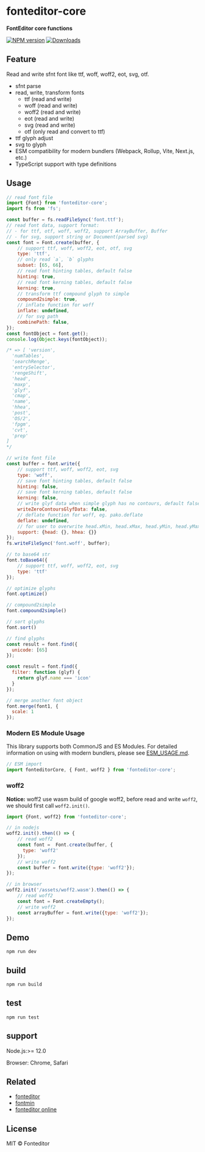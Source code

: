 # fonteditor-core

**FontEditor core functions**

[![NPM version][npm-image]][npm-url]
[![Downloads][downloads-image]][npm-url]

## Feature

Read and write sfnt font like ttf, woff, woff2, eot, svg, otf.

- sfnt parse
- read, write, transform fonts
  - ttf (read and write)
  - woff (read and write)
  - woff2 (read and write)
  - eot (read and write)
  - svg (read and write)
  - otf (only read and convert to ttf)
- ttf glyph adjust
- svg to glyph
- ESM compatibility for modern bundlers (Webpack, Rollup, Vite, Next.js, etc.)
- TypeScript support with type definitions

## Usage

```javascript
// read font file
import {Font} from 'fonteditor-core';
import fs from 'fs';

const buffer = fs.readFileSync('font.ttf');
// read font data, support format:
// - for ttf, otf, woff, woff2, support ArrayBuffer, Buffer
// - for svg, support string or Document(parsed svg)
const font = Font.create(buffer, {
    // support ttf, woff, woff2, eot, otf, svg
    type: 'ttf',
    // only read `a`, `b` glyphs
    subset: [65, 66],
    // read font hinting tables, default false
    hinting: true,
    // read font kerning tables, default false
    kerning: true,
    // transform ttf compound glyph to simple
    compound2simple: true,
    // inflate function for woff
    inflate: undefined,
    // for svg path
    combinePath: false,
});
const fontObject = font.get();
console.log(Object.keys(fontObject));

/* => [ 'version',
  'numTables',
  'searchRenge',
  'entrySelector',
  'rengeShift',
  'head',
  'maxp',
  'glyf',
  'cmap',
  'name',
  'hhea',
  'post',
  'OS/2',
  'fpgm',
  'cvt',
  'prep'
]
*/

// write font file
const buffer = font.write({
    // support ttf, woff, woff2, eot, svg
    type: 'woff',
    // save font hinting tables, default false
    hinting: false,
    // save font kerning tables, default false
    kerning: false,
    // write glyf data when simple glyph has no contours, default false
    writeZeroContoursGlyfData: false,
    // deflate function for woff, eg. pako.deflate
    deflate: undefined,
    // for user to overwrite head.xMin, head.xMax, head.yMin, head.yMax, hhea etc.
    support: {head: {}, hhea: {}}
});
fs.writeFileSync('font.woff', buffer);

// to base64 str
font.toBase64({
    // support ttf, woff, woff2, eot, svg
    type: 'ttf'
});

// optimize glyphs
font.optimize()

// compound2simple
font.compound2simple()

// sort glyphs
font.sort()

// find glyphs
const result = font.find({
  unicode: [65]
});

const result = font.find({
  filter: function (glyf) {
    return glyf.name === 'icon'
  }
});

// merge another font object
font.merge(font1, {
  scale: 1
});
```

### Modern ES Module Usage

This library supports both CommonJS and ES Modules. For detailed information on using with modern bundlers, please see [ESM_USAGE.md](./ESM_USAGE.md).

```javascript
// ESM import
import fonteditorCore, { Font, woff2 } from 'fonteditor-core';
```

### woff2

**Notice:** woff2 use wasm build of google woff2, before read and write `woff2`, we should first call `woff2.init()`.

```javascript
import {Font, woff2} from 'fonteditor-core';

// in nodejs
woff2.init().then(() => {
    // read woff2
    const font =  Font.create(buffer, {
      type: 'woff2'
    });
    // write woff2
    const buffer = font.write({type: 'woff2'});
});

// in browser
woff2.init('/assets/woff2.wasm').then(() => {
    // read woff2
    const font = Font.createEmpty();
    // write woff2
    const arrayBuffer = font.write({type: 'woff2'});
});
```


## Demo

```
npm run dev
```

## build

```
npm run build
```

## test

```
npm run test
```

## support

Node.js:>= 12.0

Browser: Chrome, Safari

## Related

- [fonteditor](https://github.com/ecomfe/fonteditor)
- [fontmin](https://github.com/ecomfe/fontmin)
- [fonteditor online](https://kekee000.github.io/fonteditor/index.html)

## License

MIT © Fonteditor

[downloads-image]: http://img.shields.io/npm/dm/fonteditor-core.svg
[npm-url]: https://npmjs.org/package/fonteditor-core
[npm-image]: http://img.shields.io/npm/v/fonteditor-core.svg

[travis-url]: https://travis-ci.org/kekee000/fonteditor-core
[travis-image]: http://img.shields.io/travis/kekee000/fonteditor-core.svg
